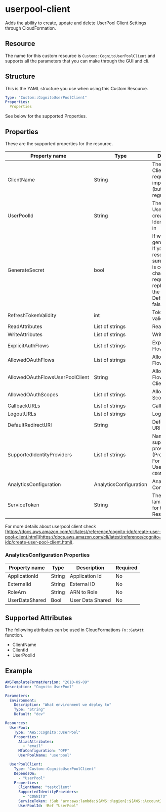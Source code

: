 # userpool-client

Adds the ability to create, update and delete UserPool Client Settings through CloudFormation.

## Resource

The name for this custom resource is `Custom::CognitoUserPoolClient` and
supports all the parameters that you can make through the GUI and cli.

## Structure

This is the YAML structure you use when using this Custom Resource.

```yaml
Type: "Custom::CognitoUserPoolClient"
Properties:
  Properties
```

See below for the supported Properties.

## Properties

These are the supported properties for the resource.

| Property name | Type | Description | Required |
| - | - | - | - |
| ClientName | String | The name of the Client. This is required by this implementation (but not in regular API!) | Yes |
| UserPoolId | String | The ID of the UserPool to create the Identity Provider in | Yes |
| GenerateSecret | bool | If we should generate secret. If you adopt a resource, make sure this setting is correct. Since changing this requires replacement on the client. Defaults to false. | No |
| RefreshTokenValidity | int | Token refresh validity | No |
| ReadAttributes | List of strings | Read Attributes | No |
| WriteAttributes | List of strings | Write Attributes | No |
| ExplicitAuthFlows | List of strings | Explicit Auth Flows | No |
| AllowedOAuthFlows | List of strings | Allowed OAuth Flows | No |
| AllowedOAuthFlowsUserPoolClient | String | Allowed OAuth Flows UserPool Client | No |
| AllowedOAuthScopes | List of strings | Allowed OAuth Scopes | No |
| CallbackURLs | List of strings | Callback URLs | No |
| LogoutURLs | List of strings | Logout URLs | No |
| DefaultRedirectURI | String | Default Redirect URI | No |
| SupportedIdentityProviders | List of strings | Name of supported providers (ProviderName). For current UserPool add `COGNITO`. | No |
| AnalyticsConfiguration | AnalyticsConfiguration | Analytics Configuration | No |
| ServiceToken | String | The ARN of the lambda function for this Custom Resource | Yes |

For more details about userpool client check [https://docs.aws.amazon.com/cli/latest/reference/cognito-idp/create-user-pool-client.html](https://docs.aws.amazon.com/cli/latest/reference/cognito-idp/create-user-pool-client.html).

### AnalyticsConfiguration Properties

| Property name | Type | Description | Required |
| - | - | - | - |
| ApplicationId | String | Application Id | No |
| ExternalId | String | External ID | No |
| RoleArn | String | ARN to Role | No |
| UserDataShared | Bool | User Data Shared | No |

## Supported Attributes

The following attributes can be used in CloudFormations `Fn::GetAtt` function.

- ClientName
- ClientId
- UserPoolId

## Example

```yaml
AWSTemplateFormatVersion: "2010-09-09"
Description: "Cognito UserPool"

Parameters:
  Environment:
    Description: "What environment we deploy to"
    Type: "String"
    Default: "dev"

Resources:
  UserPool:
    Type: "AWS::Cognito::UserPool"
    Properties:
      AliasAttributes:
        - "email"
      MfaConfiguration: "OFF"
      UserPoolName: "userpool"

  UserPoolClient:
    Type: "Custom::CognitoUserPoolClient"
    DependsOn:
      - "UserPool"
    Properties:
      ClientName: "testclient"
      SupportedIdentityProviders:
        - "COGNITO"
      ServiceToken: !Sub "arn:aws:lambda:${AWS::Region}:${AWS::AccountId}:function:cognito-userpool-client-${AWS::Region}-${Environment}"
      UserPoolId: !Ref "UserPool"
```
